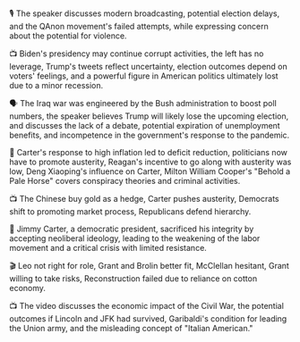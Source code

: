 🎙️ The speaker discusses modern broadcasting, potential election delays, and the QAnon movement's failed attempts, while expressing concern about the potential for violence.

📺 Biden's presidency may continue corrupt activities, the left has no leverage, Trump's tweets reflect uncertainty, election outcomes depend on voters' feelings, and a powerful figure in American politics ultimately lost due to a minor recession.

🗣️ The Iraq war was engineered by the Bush administration to boost poll numbers, the speaker believes Trump will likely lose the upcoming election, and discusses the lack of a debate, potential expiration of unemployment benefits, and incompetence in the government's response to the pandemic.

📰 Carter's response to high inflation led to deficit reduction, politicians now have to promote austerity, Reagan's incentive to go along with austerity was low, Deng Xiaoping's influence on Carter, Milton William Cooper's "Behold a Pale Horse" covers conspiracy theories and criminal activities.

📺 The Chinese buy gold as a hedge, Carter pushes austerity, Democrats shift to promoting market process, Republicans defend hierarchy.

📝 Jimmy Carter, a democratic president, sacrificed his integrity by accepting neoliberal ideology, leading to the weakening of the labor movement and a critical crisis with limited resistance.

🎬 Leo not right for role, Grant and Brolin better fit, McClellan hesitant, Grant willing to take risks, Reconstruction failed due to reliance on cotton economy.

📺 The video discusses the economic impact of the Civil War, the potential outcomes if Lincoln and JFK had survived, Garibaldi's condition for leading the Union army, and the misleading concept of "Italian American."

